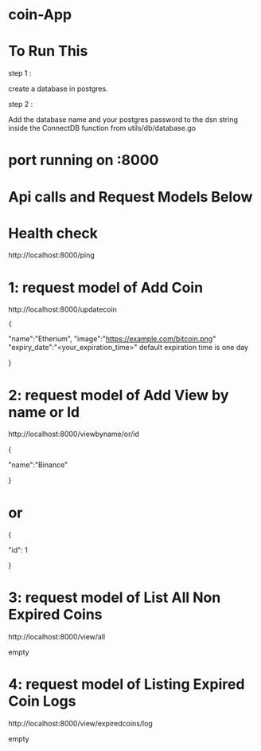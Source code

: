 # coin-App


# To Run This

step 1 :

create a database in postgres.

step 2 :

Add the database name and your postgres password to the dsn string inside the ConnectDB function from utils/db/database.go

# port running on :8000

# Api calls and Request Models Below

# Health check
  http://localhost:8000/ping   

# 1: request model of Add Coin 
  http://localhost:8000/updatecoin
  
    {
   "name":"Etherium",
   "image":"https://example.com/bitcoin.png"
   "expiry_date":"<your_expiration_time>"  default expiration time is one day

   }


# 2: request model of Add View by name or Id 
  http://localhost:8000/viewbyname/or/id

{
  
   "name":"Binance" 
  
}  

# or  

{

  "id": 1    

}

# 3: request model of List All Non Expired Coins 
 http://localhost:8000/view/all

empty

# 4: request model of Listing Expired Coin Logs
 http://localhost:8000/view/expiredcoins/log

empty



